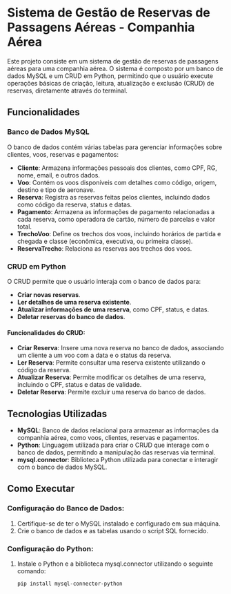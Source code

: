 # Sistema de Gestão de Reservas de Passagens Aéreas - Companhia Aérea

Este projeto consiste em um sistema de gestão de reservas de passagens aéreas para uma companhia aérea. O sistema é composto por um banco de dados MySQL e um CRUD em Python, permitindo que o usuário execute operações básicas de criação, leitura, atualização e exclusão (CRUD) de reservas, diretamente através do terminal.

## Funcionalidades

### Banco de Dados MySQL
O banco de dados contém várias tabelas para gerenciar informações sobre clientes, voos, reservas e pagamentos:

- **Cliente**: Armazena informações pessoais dos clientes, como CPF, RG, nome, email, e outros dados.
- **Voo**: Contém os voos disponíveis com detalhes como código, origem, destino e tipo de aeronave.
- **Reserva**: Registra as reservas feitas pelos clientes, incluindo dados como código da reserva, status e datas.
- **Pagamento**: Armazena as informações de pagamento relacionadas a cada reserva, como operadora de cartão, número de parcelas e valor total.
- **TrechoVoo**: Define os trechos dos voos, incluindo horários de partida e chegada e classe (econômica, executiva, ou primeira classe).
- **ReservaTrecho**: Relaciona as reservas aos trechos dos voos.

### CRUD em Python
O CRUD permite que o usuário interaja com o banco de dados para:

- **Criar novas reservas**.
- **Ler detalhes de uma reserva existente**.
- **Atualizar informações de uma reserva**, como CPF, status, e datas.
- **Deletar reservas do banco de dados**.

#### Funcionalidades do CRUD:
- **Criar Reserva**: Insere uma nova reserva no banco de dados, associando um cliente a um voo com a data e o status da reserva.
- **Ler Reserva**: Permite consultar uma reserva existente utilizando o código da reserva.
- **Atualizar Reserva**: Permite modificar os detalhes de uma reserva, incluindo o CPF, status e datas de validade.
- **Deletar Reserva**: Permite excluir uma reserva do banco de dados.

## Tecnologias Utilizadas
- **MySQL**: Banco de dados relacional para armazenar as informações da companhia aérea, como voos, clientes, reservas e pagamentos.
- **Python**: Linguagem utilizada para criar o CRUD que interage com o banco de dados, permitindo a manipulação das reservas via terminal.
- **mysql.connector**: Biblioteca Python utilizada para conectar e interagir com o banco de dados MySQL.

## Como Executar

### Configuração do Banco de Dados:
1. Certifique-se de ter o MySQL instalado e configurado em sua máquina.
2. Crie o banco de dados e as tabelas usando o script SQL fornecido.

### Configuração do Python:
1. Instale o Python e a biblioteca mysql.connector utilizando o seguinte comando:
   ```bash
   pip install mysql-connector-python
